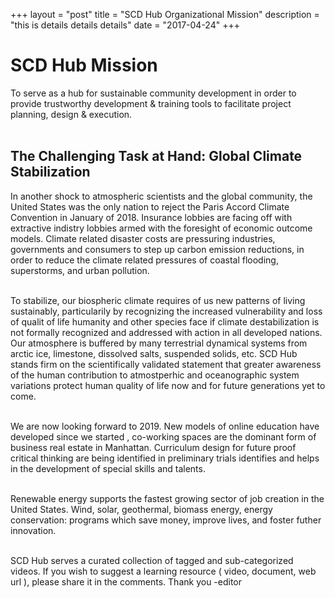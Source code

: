 +++
layout = "post"
title = "SCD Hub Organizational Mission"
description = "this is details details details"
date = "2017-04-24"
+++
# SCD Hub Mission

To serve as a hub for sustainable community development in order to provide trustworthy development & training tools to facilitate project planning, design & execution.
<BR><BR>

## The Challenging Task at Hand: Global Climate Stabilization

In another shock to atmospheric scientists and the global community, the United States was the only nation to reject the Paris Accord Climate Convention in January of 2018.  Insurance lobbies are facing off with extractive indistry lobbies armed with the foresight of economic outcome models. Climate related disaster costs are pressuring industries, governments and consumers to step up carbon emission reductions, in order to reduce the climate related pressures of coastal flooding, superstorms, and urban pollution.
<BR><BR>

To stabilize, our biospheric climate requires of us new patterns of living sustainably, particularily by recognizing the increased vulnerability and loss of qualit of life humanity and other species face if climate destabilization is not formally recognized and addressed with action in all developed nations. Our atmosphere is buffered by many terrestrial dynamical systems from arctic ice, limestone, dissolved salts, suspended solids, etc. SCD Hub stands firm on the scientifically validated statement that greater awareness of the human contribution to atmostperhic and oceanographic system variations protect human quality of life now and for future generations yet to come.
<BR><BR>

We are now looking forward to 2019.  New models of online education have developed since we started , co-working spaces are the dominant form of business real estate in Manhattan. Curriculum design for future proof critical thinking are being identified in preliminary trials identifies and helps in the development of special skills and talents.
<BR><BR>

Renewable energy supports the fastest growing sector of job creation in the United States.  Wind, solar, geothermal, biomass energy, energy conservation: programs which save money, improve lives, and foster futher innovation.
<BR><BR>

SCD Hub serves a curated collection of tagged and sub-categorized videos. If you wish to suggest a learning resource ( video, document, web url ), please share it in the comments. Thank you -editor
